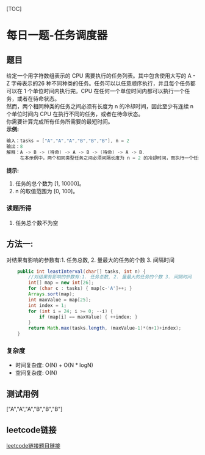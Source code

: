 [TOC]

# 每日一题-任务调度器

## 题目
给定一个用字符数组表示的 CPU 需要执行的任务列表。其中包含使用大写的 A - Z 字母表示的26 种不同种类的任务。任务可以以任意顺序执行，并且每个任务都可以在 1 个单位时间内执行完。CPU 在任何一个单位时间内都可以执行一个任务，或者在待命状态。  
然而，两个相同种类的任务之间必须有长度为 n 的冷却时间，因此至少有连续 n 个单位时间内 CPU 在执行不同的任务，或者在待命状态。  
你需要计算完成所有任务所需要的最短时间。  
**示例:**  
```java
输入：tasks = ["A","A","A","B","B","B"], n = 2
输出：8
解释：A -> B -> (待命) -> A -> B -> (待命) -> A -> B.
     在本示例中，两个相同类型任务之间必须间隔长度为 n = 2 的冷却时间，而执行一个任务只需要一个单位时间，所以中间出现了（待命）状态。 
```

**提示:**
1. 任务的总个数为 [1, 10000]。
2. n 的取值范围为 [0, 100]。

### 读题所得
1. 任务总个数不为空

## 方法一:
对结果有影响的参数有:1. 任务总数, 2. 量最大的任务的个数 3. 间隔时间   
```java
    public int leastInterval(char[] tasks, int n) {
        //对结果有影响的参数有:1. 任务总数, 2. 量最大的任务的个数 3. 间隔时间
        int[] map = new int[26];
        for (char c : tasks) { map[c-'A']++; }
        Arrays.sort(map);
        int maxValue = map[25];
        int index = 1;
        for (int i = 24; i >= 0; --i) {
            if (map[i] == maxValue) { ++index; }
        }
        return Math.max(tasks.length, (maxValue-1)*(n+1)+index);
    }
```
### 复杂度
* 时间复杂度: O(N) + O(N * logN)
* 空间复杂度: O(N)

## 测试用例
["A","A","A","B","B","B"]  

## leetcode链接
[leetcode链接题目链接](https://leetcode-cn.com/problems/task-scheduler)  